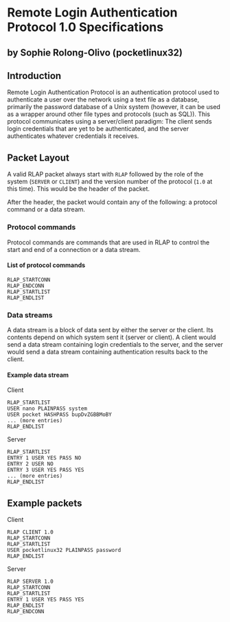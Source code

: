 # Remote Login Authentication Protocol 1.0 Specifications
## by Sophie Rolong-Olivo (pocketlinux32)

## Introduction

Remote Login Authentication Protocol is an authentication protocol used to
authenticate a user over the network using a text file as a database,
primarily the password database of a Unix system (however, it can be used as a
wrapper around other file types and protocols (such as SQL)). This protocol
communicates using a server/client paradigm: The client sends login credentials
that are yet to be authenticated, and the server authenticates whatever
credentials it receives.

## Packet Layout

A valid RLAP packet always start with `RLAP` followed by the role of the system
(`SERVER` or `CLIENT`) and the version number of the protocol (`1.0` at this
time). This would be the header of the packet.

After the header, the packet would contain any of the following: a protocol
command or a data stream.

### Protocol commands

Protocol commands are commands that are used in RLAP to control the start and
end of a connection or a data stream.

#### List of protocol commands

```
RLAP_STARTCONN
RLAP_ENDCONN
RLAP_STARTLIST
RLAP_ENDLIST
```

### Data streams

A data stream is a block of data sent by either the server or the client. Its
contents depend on which system sent it (server or client). A client would send
a data stream containing login credentials to the server, and the server would
send a data stream containing authentication results back to the client.

#### Example data stream

Client
```
RLAP_STARTLIST
USER nano PLAINPASS system
USER pocket HASHPASS bupDvZGBBMoBY
... (more entries)
RLAP_ENDLIST
```

Server
```
RLAP_STARTLIST
ENTRY 1 USER YES PASS NO
ENTRY 2 USER NO
ENTRY 3 USER YES PASS YES
... (more entries)
RLAP_ENDLIST
```

## Example packets

Client
```
RLAP CLIENT 1.0
RLAP_STARTCONN
RLAP_STARTLIST
USER pocketlinux32 PLAINPASS password
RLAP_ENDLIST
```

Server
```
RLAP SERVER 1.0
RLAP_STARTCONN
RLAP_STARTLIST
ENTRY 1 USER YES PASS YES
RLAP_ENDLIST
RLAP_ENDCONN
```

